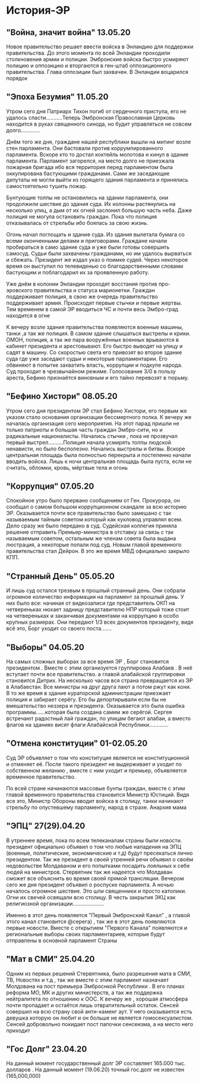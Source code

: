 # История-ЭР


## "Война, значит война" 13.05.20
 Новое правительство решает ввести войска в Энландию для поддержки правительства. До этого момента по всей Энландии проходили столкновения армии и полиции. Эмбронские войска быстро усмиряют полицию и оппозицию и вторгаются в ген-штаб оппозиционного правительства. Глава оппозиции был захвачен. В Энландии воцарился порядок
 
 
## "Эпоха Безумия" 11.05.20
Утром сего дня Патриарх Тихон погиб от сердечного приступа, его не удалось спасти...........Теперь Эмбронская Православная Церковь находится в руках священного синода, но будит управляться не совсем долго.............


Днём того же дня, граждане нашей республики вышли на митинг возле стен парламента. Они бастовали против коррумпированного парламента. Вскоре кто то достал коктейль молотова и кинул в здание парламента. Парламент загорелся, на место долго не приезжала пожарная бригада ибо вся территория перед парламентом была оккупирована бастующими гражданами. Сами же заседающие депутаты не могли выйти из горящего здания парламента и принялись самостоятельно тушить пожар.


Бунтующие толпы не остановились на здании парламента, они продолжили шествие до здания суда. Их колонны растянулись на несколько улиц, а дым от их огней заслонил большую часть неба. Даже полиция не могула остановить граждан. Пока что полиция отказывалась от стрельбы ибо боялась за свою жизнь.


Огонь начал поглощать и здание суда. Из здания вылетала бумага со всеми оконченными делами и приговорами. Граждане начали пробираться в само здание суда и уже были готовы совершить самосуд. Судьи были захвачены гражданами, но им удалось вырваться и сбежать. Президент же издал указ о поимке судей. Через некоторое время он выступил по телевиденью со благодарственными словами бастующим и поблагодарил их за проявленную работу.


Уже днём в колонии Энландии проходят восстания против про-эровского правительства и статуса марионетки. Граждан поддерживает полиция, в свою же очередь правительство поддерживает армия. Происходят первые стычки и первые жертвы. Тем временем в самой ЭР вводиться ЧС и почти весь Эмбро-град находится в огне


К вечеру возле здания правительства появляются военные машины, танки ,а так же полиция. В самом здание слышаться выстрелы и крики. ОМОН, полиция, а так же пара вооружённых военных врываются в кабинет президента и арестовывают. Его быстро выводят на улицу и садят в машину. Со скоростью света его привозят во второе здание суда где уже заседают судьи и некоторые парламентарии. Его обвиняют в попытке захватить власть, коррупции и подкупе народа. Суд проходит в чрезвычайном режиме. Голосование 3/0 в пользу ареста, Бефино признаётся виновным и его тайно перевозят в тюрьму.


## "Бефино Хистори" 08.05.20
Утром сего дня президентом ЭР стал Бефино Хистори, его первым же указом стало основания организации бессмертного полка. К вечеру же началась организация сего мероприятия. На этот парад пришли не только патриоты и большая часть граждан Эмбро-сити, но и радикальные националисты. Начались стычки , пока не прозвучал первый выстрел..........Полиция начала усмирять толпы людской ненависти, но было бесполезно. Начались выстрелы и битвы. Вскоре центральная площадь была полностью перекрыта и постепенно начали вводить войска. Лишь к ночи центральная площадь была пуста, если не считать, обломки, кровь, мёртвые тела и огонь


## "Коррупция" 07.05.20
Спокойное утро было прервано сообщением от Ген. Прокурора, он сообщал о самом большом коррупционном скандале за всю историю ЭР. Оказывается почти все правительство было замешано с так называемым тайным советом который как кукловод управлял всем. Дело сразу же было передано в суд. Судейская коллегия приняла решение отправить Премьер-министра в отставку за связь с так называемым советом, остальным же членам совета была выдана люстрация, а некоторые попали под суд. Новым главой временного правительства стал Дейрон. В это же время МВД официально закрыло КПП.


## "Странный День" 05.05.20
И лишь суд остался трезвым в прошлый странный день. Они собрали огромное количество информации на парламент за прошлый день. У них было все: начиная от видеозаписи где представитель ОКП на четвереньках нюхает задницу представителю НПР который тоже стоит на четвереньках  и заканчивая документами на коррупцию в особо крупных размерах. Они передают 1/3 всех документов президенту, видя всё это, Борг уходит со своего поста.......


## "Выборы" 04.05.20
 На самых сложных выборах за все время ЭР , Борг становится президентом . Вместе с этим организуется группировка Алабаев . В неё вступает почти все правительство. а главой алабайской группировки становится Дитрих. На несколько часов вся страна превращается из ЭР в Алабаестан. Все министры на друг друга лают а потом ржут как кони. В то же время в здание кураторской администрации приезжает полиция и забирает серёгу. Его бы депортирывали если бы не вмешательство неззера и президента. Оказывается это была ошибка программы......которая была создана самим же серёгой. Сергея встречают радостный лай граждан, по улицам бегают алабаи, а вместо флагов на зданиях висят флаги Алабайской Республики.............
 
 
## "Отмена конституции" 	01-02.05.20
Суд ЭР объявляет о том что конституция является не конституционной и отменяет её. После такого президент не выдерживает и уходит по собственном желанию , вместе с ним уходит и премьер, объявляется временное правительство.


По всей стране начинаются массовые бунты граждан, вместе с этим главой временного правительства становится Министр Юстиций. Видя все это, Министр Обороны вводит войска в столицу, танки начинают стрельбу по опустевшему парламенту, народ в страхе. Анархия мама


## "ЭПЦ" 27(29).04.20
В утреннее время, пока по всем телеканалам страны были новости. президент официально объявил о том что любые нападения на ЭПЦ (военные, политические, экономические и т.д) будут пресекаться лично президентом. Так же президент в своей утренней речи объявил о своём недовольстве Молдаваном и его попытками посадить лояльных к себе людей на министров. Стервятник так же надеется что Молдаван сможет все объяснить во время своей прямой трансляции. Вечером сего же дня президент объявил о роспуске парламента. А ночью началось огромное шествие. Это шли священники и просто католики. Огни их свечей освящали всю столицу. В честь закрытия ЭКЦ как религиозной организации.....................


Именно в этот день появляется "Первый Эмбронский Канал" , а главой этого канал становится @серега) , так же в этот день появляются первые новости. Вместе с открытием "Первого Канала" появляются и региональные выборы своих парламентариев, которые будут отправлены в основной парламент Страны


## "Мат в СМИ" 25.04.20
Одним из первых решений Стервятника, было разрешения мата в СМИ, ТВ, Новостях и т.д , так же вместе с этим парламент назначает Молдована на пост премьера Эмброснкой Республики .  В его планах реформа МО, МК и других министерств, а так же поддержка нейтралитета по отношению к ООС. К вечеру же , хорошая атмосфера почти пропадает и остаётся лишь отвратительный остаток. Сенсей совершил на всю страну свой анти-каменг аут. У него оказывается есть девушка которую он любит и он больше не является гомосексуалистом. Сенсей добровольно покидает пост папочки сенсеизма, а на место него приходит


## "Гос Долг" 23.04.20
На данный момент государственный долг ЭР составляет 165.000 тыс. долларов . На данный момент (19.06.20) точный гос.долг не известен (165,000,000)



